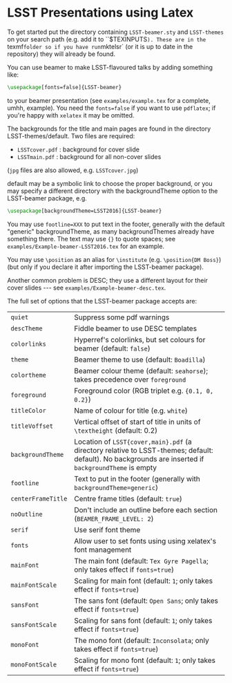 # LSST Presentations using Latex

To get started put the directory containing `LSST-beamer.sty` and `LSST-themes` on your search path (e.g. add
it to ``$TEXINPUTS`). These are in the `texmf` folder so if you have run `mktelsr` (or it is up to date in the repository) they will already be found.


You can use beamer to make LSST-flavoured talks by adding something like:
```latex
\usepackage[fonts=false]{LSST-beamer}
```
to your beamer presentation (see `examples/example.tex` for a complete, umhh, example).  You need the
`fonts=false` if you want to use `pdflatex`; if you're happy with `xelatex` it may be omitted.

The backgrounds for the title and main pages are found in the directory LSST-themes/default. Two files are
required:

*	`LSSTcover.pdf` : background for cover slide
* `LSSTmain.pdf`  : background for all non-cover slides

(`jpg` files are also allowed, e.g. `LSSTcover.jpg`)

default may be a symbolic link to choose the proper background, or you may specify a different directory with
the backgroundTheme option to the LSST-beamer package, e.g.
```latex
\usepackage[backgroundTheme=LSST2016]{LSST-beamer}
```
You may use `footline=XXX` to put text in the footer, generally with the default "generic" backgroundTheme, as
many backgroundThemes already have something there.  The text may use `{}` to quote spaces; see
`examples/Example-beamer-LSST2016.tex` for an example.

You may use `\position` as an alias for `\institute` (e.g. `\position{DM Boss}`) (but only if you
declare it after importing the LSST-beamer package).

Another common problem is DESC; they use a different layout for their cover slides --- see
`examples/Example-beamer-desc.tex`.


The full set of options that the LSST-beamer package accepts are:

| | |
| --- | --- |
| `quiet`    	       | Suppress some pdf warnings |
| `descTheme`	       | Fiddle beamer to use DESC templates |
| `colorlinks`	     | Hyperref's colorlinks, but set colours for beamer (default: `false`) |
| `theme`	           | Beamer theme to use (default: `Boadilla`) |
| `colortheme`	     | Beamer colour theme (default: `seahorse`); takes precedence over `foreground` |
| `foreground`	     | Foreground color (RGB triplet e.g. `{0.1, 0, 0.2}`) |
| `titleColor`	     | Name of colour for title (e.g. `white`) |
| `titleVoffset`     | Vertical offset of start of title in units of `\textheight` (default: 0.2) |
| `backgroundTheme`  | Location of `LSST{cover,main}.pdf` (a directory relative to LSST-themes; default: default). No backgrounds are inserted if `backgroundTheme` is empty |
| `footline`	       | Text to put in the footer (generally with `backgroundTheme=generic`) |
| `centerFrameTitle` | Centre frame titles (default: `true`) |
| `noOutline`	       | Don't include an outline before each section (`BEAMER_FRAME_LEVEL: 2`) |
| `serif`	           | Use serif font theme |
| `fonts`	           | Allow user to set fonts using using xelatex's font management |
| `mainFont`	       | The main font (default: `Tex Gyre Pagella`;  only takes effect if `fonts=true`) |
| `mainFontScale`    | Scaling for main font (default: `1`; only takes effect if `fonts=true`) |
| `sansFont`	       | The sans font (default: `Open Sans`; only takes effect if `fonts=true`) |
| `sansFontScale`    | Scaling for sans font (default: `1`; only takes effect if `fonts=true`) |
| `monoFont`	       | The mono font (default: `Inconsolata`;    only takes effect if `fonts=true`) |
| `monoFontScale`    | Scaling for mono font (default: `1`; only takes effect if `fonts=true`) |
